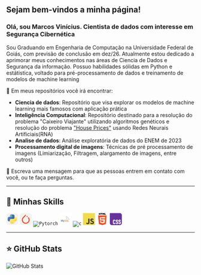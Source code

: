 ##  Sejam bem-vindos a minha página!

### Olá, sou Marcos Vinícius. Cientista de dados com interesse em Segurança Cibernética

Sou Graduando em Engenharia de Computação na Universidade Federal de Goiás, com previsão de conclusão em dez/26.
Atualmente estou dedicado a aprimorar meus conhecimentos nas áreas de Ciencia de Dados e Segurança da informação.
Possuo habilidades sólidas em Python e estátistica, voltado para pré-processamento de dados e treinamento de modelos de machine learning

🔭 Em meus repositórios você irá encontrar:
- **Ciencia de dados**: Repositório que visa explorar os modelos de machine learning mais famosos com aplicação prática
- **Inteligência Computacional**: Repositório destinado para a resolução do problema "Caixeiro Viajante" utilizando algoritmos genéticos e resolução do problema ["House Prices"](https://www.kaggle.com/competitions/house-prices-advanced-regression-techniques) usando Redes Neurais Artificiais(RNA)
- **Analise de dados**: Análise exploratória de dados do ENEM de 2023
- **Processamento digital de imagens**: Técnicas de pré processamento de imagens (Limiarização, Filtragem, alargamento de imagens, entre outros)

💬 Escreva uma mensagem para que as pessoas entrem em contato com você, ou te faça perguntas.

---

## 🚀 Minhas Skills

<code><img height="32" src="https://raw.githubusercontent.com/tandpfun/skill-icons/refs/heads/main/icons/Python-Light.svg" alt="Python"/></code>
<code><img height="32" src="https://raw.githubusercontent.com/tandpfun/skill-icons/refs/heads/main/icons/PyTorch-Light.svg" alt="Pytorch"/></code>
<code><img height="32" src="https://raw.githubusercontent.com/tandpfun/skill-icons/refs/heads/main/icons/SciKitLearn-Light.svg" alt="Pytorch"/></code>
<code><img height="32" src="https://raw.githubusercontent.com/github/explore/80688e429a7d4ef2fca1e82350fe8e3517d3494d/topics/mysql/mysql.png" alt="MySQL"/></code>
<code><img height="32" src="https://cdn.iconscout.com/icon/free/png-512/c-programming-569564.png" alt="c"/></code>
<code><img height="32" src="https://raw.githubusercontent.com/github/explore/80688e429a7d4ef2fca1e82350fe8e3517d3494d/topics/javascript/javascript.png" alt="Javascript"/></code>
<code><img height="32" src="https://raw.githubusercontent.com/github/explore/80688e429a7d4ef2fca1e82350fe8e3517d3494d/topics/html/html.png" alt="HTML5"/></code>
<code><img height="32" src="https://raw.githubusercontent.com/github/explore/80688e429a7d4ef2fca1e82350fe8e3517d3494d/topics/css/css.png" alt="CSS"/></code>

---

## ⭐ GitHub Stats

![GitHub Stats]()
